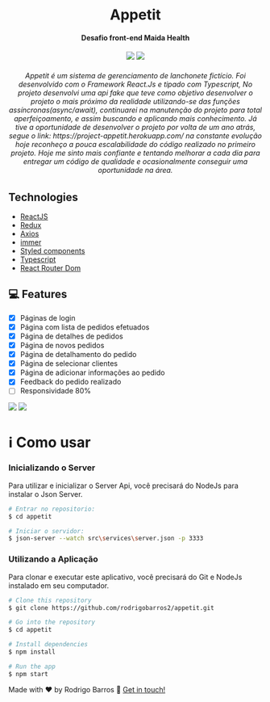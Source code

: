 <h1 align="center">Appetit</h1>
<h4 align="center">Desafio front-end Maida Health<h4>
<h4 align="center">
<img src="https://img.shields.io/badge/react%20-%2320232a.svg?&style=for-the-badge&logo=react&logoColor=%2361DAFB" />
<img src="https://img.shields.io/badge/typescript%20-%23007ACC.svg?&style=for-the-badge&logo=typescript&logoColor=white" />
</h4>
   
<h6 align="center">
	Appetit é um sistema de gerenciamento de lanchonete fictício. Foi desenvolvido com o Framework React.Js e tipado com Typescript, No projeto desenvolvi uma api fake que teve como objetivo desenvolver o projeto o mais próximo da realidade utilizando-se das funções assíncronas(async/await), continuarei na manutenção do projeto para total aperfeiçoamento, e assim buscando e aplicando mais conhecimento. Já tive a oportunidade de desenvolver o projeto por volta de um ano atrás, segue o link: https://project-appetit.herokuapp.com/ na constante evolução hoje reconheço a pouca escalabilidade do código realizado no primeiro projeto. Hoje me sinto mais confiante e tentando melhorar a cada dia para entregar um código de qualidade e ocasionalmente conseguir uma oportunidade na área.   
</h6>

## Technologies

-  [ReactJS](https://reactjs.org/)
-  [Redux](https://redux.js.org/)
-  [Axios](https://github.com/axios/axios)
-  [immer](https://github.com/immerjs/immer)
-  [Styled components](https://www.styled-components.com/)
-  [Typescript](https://www.styled-components.com/)
-  [React Router Dom](https://www.styled-components.com/)

## **:computer: Features**

- [x] Páginas de login
- [x] Página com lista de pedidos efetuados
- [x] Página de detalhes de pedidos
- [x] Página de novos pedidos
- [x] Página de detalhamento do pedido
- [x] Página de selecionar clientes
- [x] Página de adicionar informações ao pedido
- [x] Feedback do pedido realizado
- [ ] Responsividade 80%

<img src="https://user-images.githubusercontent.com/42853150/96365879-315e0800-111a-11eb-8699-3960b86cb436.PNG"/>

<img src="https://user-images.githubusercontent.com/42853150/96365939-a16c8e00-111a-11eb-8b48-c668a813e562.PNG"/>


# :information_source: Como usar

### Inicializando o Server

Para utilizar e inicializar o Server Api, você precisará do NodeJs para instalar o Json Server.

```sh
# Entrar no repositorio:
$ cd appetit

# Iniciar o servidor:
$ json-server --watch src\services\server.json -p 3333
```

### Utilizando a Aplicação

Para clonar e executar este aplicativo, você precisará do Git e NodeJs instalado em seu computador.

```bash
# Clone this repository
$ git clone https://github.com/rodrigobarros2/appetit.git

# Go into the repository
$ cd appetit

# Install dependencies
$ npm install

# Run the app
$ npm start
```

Made with ♥ by Rodrigo Barros :wave: [Get in touch!](https://www.linkedin.com/in/rodrigobarros3/)

